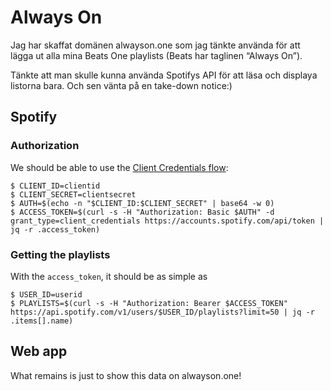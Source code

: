 # Always On

Jag har skaffat domänen alwayson.one som jag tänkte använda för att lägga ut alla mina Beats One playlists (Beats har taglinen “Always On”).

Tänkte att man skulle kunna använda Spotifys API för att läsa och displaya listorna bara. Och sen vänta på en take-down notice:)

## Spotify

### Authorization

We should be able to use the [Client Credentials flow](https://developer.spotify.com/web-api/authorization-guide/#client_credentials_flow):

    $ CLIENT_ID=clientid
    $ CLIENT_SECRET=clientsecret
    $ AUTH=$(echo -n "$CLIENT_ID:$CLIENT_SECRET" | base64 -w 0)
    $ ACCESS_TOKEN=$(curl -s -H "Authorization: Basic $AUTH" -d grant_type=client_credentials https://accounts.spotify.com/api/token | jq -r .access_token)

### Getting the playlists

With the `access_token`, it should be as simple as

    $ USER_ID=userid
    $ PLAYLISTS=$(curl -s -H "Authorization: Bearer $ACCESS_TOKEN" https://api.spotify.com/v1/users/$USER_ID/playlists?limit=50 | jq -r .items[].name)

## Web app

What remains is just to show this data on alwayson.one!

